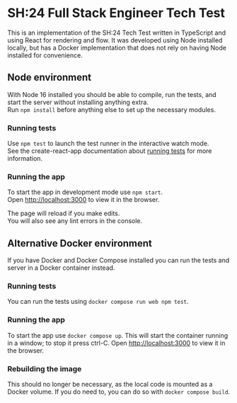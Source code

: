 # SH:24 Full Stack Engineer Tech Test

This is an implementation of the SH:24 Tech Test written in TypeScript and using React for rendering and flow.
It was developed using Node installed locally, but has a Docker implementation that does not rely on having Node installed for convenience.

## Node environment

With Node 16 installed you should be able to compile, run the tests, and start the server without installing anything extra.\
Run `npm install` before anything else to set up the necessary modules.

### Running tests

Use `npm test` to launch the test runner in the interactive watch mode.\
See the create-react-app documentation about [running tests](https://facebook.github.io/create-react-app/docs/running-tests) for more information.

### Running the app

To start the app in development mode use `npm start`.\
Open [http://localhost:3000](http://localhost:3000) to view it in the browser.

The page will reload if you make edits.\
You will also see any lint errors in the console.

## Alternative Docker environment

If you have Docker and Docker Compose installed you can run the tests and server in a Docker container instead.

### Running tests

You can run the tests using `docker compose run web npm test`.

### Running the app

To start the app use `docker compose up`.
This will start the container running in a window; to stop it press ctrl-C.
Open [http://localhost:3000](http://localhost:3000) to view it in the browser.

### Rebuilding the image

This should no longer be necessary, as the local code is mounted as a Docker volume.
If you do need to, you can do so with `docker compose build`.
